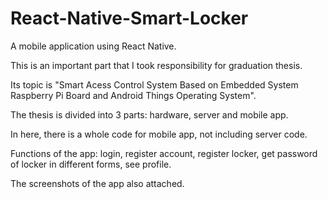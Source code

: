 # React-Native-Smart-Locker
A mobile application using React Native.

This is an important part that I took responsibility for graduation thesis.

Its topic is "Smart Acess Control System Based on Embedded System Raspberry Pi Board and Android Things Operating System".

The thesis is divided into 3 parts: hardware, server and mobile app.

In here, there is a whole code for mobile app, not including server code.

Functions of the app: login, register account, register locker, get password of locker in different forms, see profile.

The screenshots of the app also attached.

